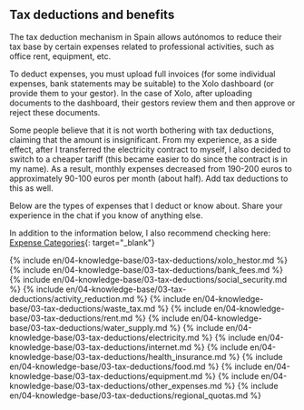## Tax deductions and benefits

The tax deduction mechanism in Spain allows autónomos to reduce their tax base by certain expenses related to
professional activities, such as office rent, equipment, etc.

To deduct expenses, you must upload full invoices (for some individual expenses, bank statements may be suitable) to
the Xolo dashboard (or provide them to your gestor). In the case of Xolo, after uploading documents to the dashboard,
their gestors review them and then approve or reject these documents.

Some people believe that it is not worth bothering with tax deductions, claiming that the amount is insignificant. From
my experience, as a side effect, after I transferred the electricity contract to myself, I also decided to switch to
a cheaper tariff (this became easier to do since the contract is in my name). As a result, monthly expenses
decreased from 190-200 euros to approximately 90-100 euros per month (about half). Add tax deductions to this as well.

Below are the types of expenses that I deduct or know about. Share your experience in the chat if you know of anything
else.

In addition to the information below, I also recommend checking
here: [Expense Categories](https://www.xolo.io/es-en/faq/xolo-spain/category/all-you-can-deduct-as-a-freelancer-in-spain/subcategory/expense-categories){:
target="_blank"}

{% include en/04-knowledge-base/03-tax-deductions/xolo_hestor.md %}
{% include en/04-knowledge-base/03-tax-deductions/bank_fees.md %}
{% include en/04-knowledge-base/03-tax-deductions/social_security.md %}
{% include en/04-knowledge-base/03-tax-deductions/activity_reduction.md %}
{% include en/04-knowledge-base/03-tax-deductions/waste_tax.md %}
{% include en/04-knowledge-base/03-tax-deductions/rent.md %}
{% include en/04-knowledge-base/03-tax-deductions/water_supply.md %}
{% include en/04-knowledge-base/03-tax-deductions/electricity.md %}
{% include en/04-knowledge-base/03-tax-deductions/internet.md %}
{% include en/04-knowledge-base/03-tax-deductions/health_insurance.md %}
{% include en/04-knowledge-base/03-tax-deductions/food.md %}
{% include en/04-knowledge-base/03-tax-deductions/equipment.md %}
{% include en/04-knowledge-base/03-tax-deductions/other_expenses.md %}
{% include en/04-knowledge-base/03-tax-deductions/regional_quotas.md %}
